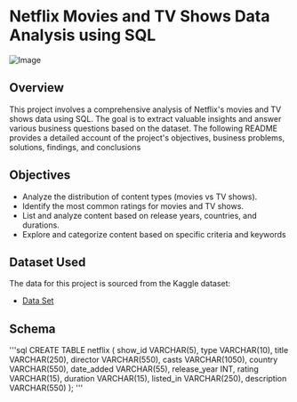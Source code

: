 # Netflix Movies and TV Shows Data Analysis using SQL
![Image](https://github.com/user-attachments/assets/c124b79d-7d7f-4f0e-9fb0-9d15f5ef58bb)
## Overview
This project involves a comprehensive analysis of Netflix's movies and TV shows data using SQL. The goal is to extract valuable insights and answer various business questions based on the dataset. The following README provides a detailed account of the project's objectives, business problems, solutions, findings, and conclusions

## Objectives

- Analyze the distribution of content types (movies vs TV shows).
- Identify the most common ratings for movies and TV shows.
- List and analyze content based on release years, countries, and durations.
- Explore and categorize content based on specific criteria and keywords

## Dataset Used
The data for this project is sourced from the Kaggle dataset:
- <a href="https://www.kaggle.com/code/shivamb/netflix-shows-and-movies-exploratory-analysis"> Data Set </a> 

## Schema

'''sql
CREATE TABLE netflix
(
    show_id      VARCHAR(5),
    type         VARCHAR(10),
    title        VARCHAR(250),
    director     VARCHAR(550),
    casts        VARCHAR(1050),
    country      VARCHAR(550),
    date_added   VARCHAR(55),
    release_year INT,
    rating       VARCHAR(15),
    duration     VARCHAR(15),
    listed_in    VARCHAR(250),
    description  VARCHAR(550)
);
'''

